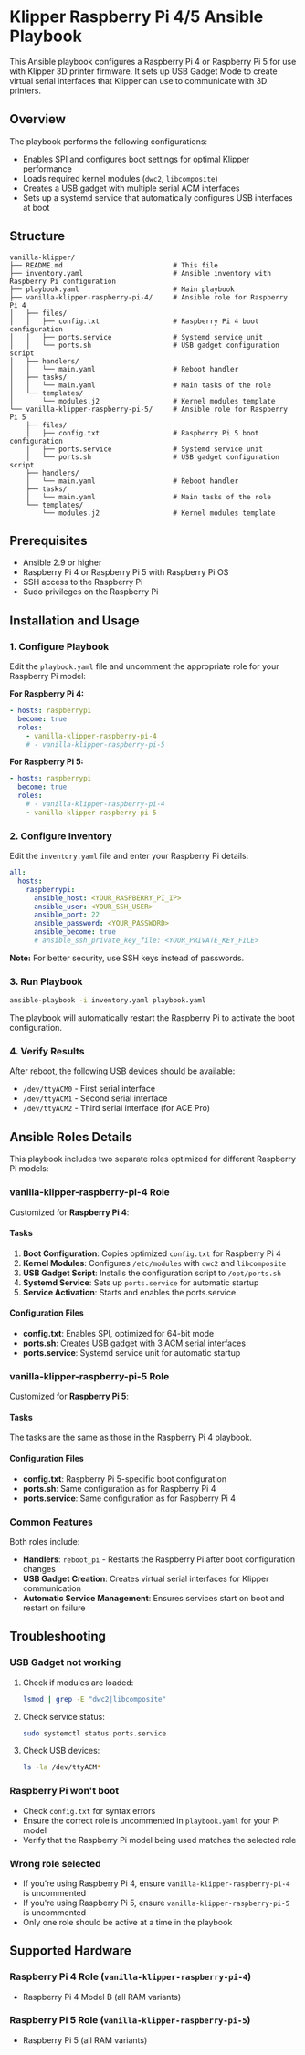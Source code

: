 # Klipper Raspberry Pi 4/5 Ansible Playbook

This Ansible playbook configures a Raspberry Pi 4 or Raspberry Pi 5 for use with Klipper 3D printer firmware. It sets up USB Gadget Mode to create virtual serial interfaces that Klipper can use to communicate with 3D printers.

## Overview

The playbook performs the following configurations:
- Enables SPI and configures boot settings for optimal Klipper performance
- Loads required kernel modules (`dwc2`, `libcomposite`)
- Creates a USB gadget with multiple serial ACM interfaces
- Sets up a systemd service that automatically configures USB interfaces at boot

## Structure

```
vanilla-klipper/
├── README.md                           # This file
├── inventory.yaml                      # Ansible inventory with Raspberry Pi configuration
├── playbook.yaml                       # Main playbook
├── vanilla-klipper-raspberry-pi-4/     # Ansible role for Raspberry Pi 4
│   ├── files/
│   │   ├── config.txt                  # Raspberry Pi 4 boot configuration
│   │   ├── ports.service               # Systemd service unit
│   │   └── ports.sh                    # USB gadget configuration script
│   ├── handlers/
│   │   └── main.yaml                   # Reboot handler
│   ├── tasks/
│   │   └── main.yaml                   # Main tasks of the role
│   └── templates/
│       └── modules.j2                  # Kernel modules template
└── vanilla-klipper-raspberry-pi-5/     # Ansible role for Raspberry Pi 5
    ├── files/
    │   ├── config.txt                  # Raspberry Pi 5 boot configuration
    │   ├── ports.service               # Systemd service unit
    │   └── ports.sh                    # USB gadget configuration script
    ├── handlers/
    │   └── main.yaml                   # Reboot handler
    ├── tasks/
    │   └── main.yaml                   # Main tasks of the role
    └── templates/
        └── modules.j2                  # Kernel modules template
```

## Prerequisites

- Ansible 2.9 or higher
- Raspberry Pi 4 or Raspberry Pi 5 with Raspberry Pi OS
- SSH access to the Raspberry Pi
- Sudo privileges on the Raspberry Pi

## Installation and Usage

### 1. Configure Playbook

Edit the `playbook.yaml` file and uncomment the appropriate role for your Raspberry Pi model:

**For Raspberry Pi 4:**
```yaml
- hosts: raspberrypi
  become: true
  roles:
    - vanilla-klipper-raspberry-pi-4
    # - vanilla-klipper-raspberry-pi-5
```

**For Raspberry Pi 5:**
```yaml
- hosts: raspberrypi
  become: true
  roles:
    # - vanilla-klipper-raspberry-pi-4
    - vanilla-klipper-raspberry-pi-5
```

### 2. Configure Inventory

Edit the `inventory.yaml` file and enter your Raspberry Pi details:

```yaml
all:
  hosts:
    raspberrypi:
      ansible_host: <YOUR_RASPBERRY_PI_IP>
      ansible_user: <YOUR_SSH_USER>
      ansible_port: 22
      ansible_password: <YOUR_PASSWORD>
      ansible_become: true
      # ansible_ssh_private_key_file: <YOUR_PRIVATE_KEY_FILE>
```

**Note:** For better security, use SSH keys instead of passwords.

### 3. Run Playbook

```bash
ansible-playbook -i inventory.yaml playbook.yaml
```

The playbook will automatically restart the Raspberry Pi to activate the boot configuration.

### 4. Verify Results

After reboot, the following USB devices should be available:
- `/dev/ttyACM0` - First serial interface
- `/dev/ttyACM1` - Second serial interface  
- `/dev/ttyACM2` - Third serial interface (for ACE Pro)

## Ansible Roles Details

This playbook includes two separate roles optimized for different Raspberry Pi models:

### vanilla-klipper-raspberry-pi-4 Role

Customized for **Raspberry Pi 4**:

#### Tasks
1. **Boot Configuration**: Copies optimized `config.txt` for Raspberry Pi 4
2. **Kernel Modules**: Configures `/etc/modules` with `dwc2` and `libcomposite`
3. **USB Gadget Script**: Installs the configuration script to `/opt/ports.sh`
4. **Systemd Service**: Sets up `ports.service` for automatic startup
5. **Service Activation**: Starts and enables the ports.service

#### Configuration Files
- **config.txt**: Enables SPI, optimized for 64-bit mode
- **ports.sh**: Creates USB gadget with 3 ACM serial interfaces
- **ports.service**: Systemd service unit for automatic startup

### vanilla-klipper-raspberry-pi-5 Role

Customized for **Raspberry Pi 5**:

#### Tasks
The tasks are the same as those in the Raspberry Pi 4 playbook.

#### Configuration Files
- **config.txt**: Raspberry Pi 5-specific boot configuration
- **ports.sh**: Same configuration as for Raspberry Pi 4
- **ports.service**: Same configuration as for Raspberry Pi 4

### Common Features

Both roles include:
- **Handlers**: `reboot_pi` - Restarts the Raspberry Pi after boot configuration changes
- **USB Gadget Creation**: Creates virtual serial interfaces for Klipper communication
- **Automatic Service Management**: Ensures services start on boot and restart on failure

## Troubleshooting

### USB Gadget not working
1. Check if modules are loaded:
   ```bash
   lsmod | grep -E "dwc2|libcomposite"
   ```

2. Check service status:
   ```bash
   sudo systemctl status ports.service
   ```

3. Check USB devices:
   ```bash
   ls -la /dev/ttyACM*
   ```

### Raspberry Pi won't boot
- Check `config.txt` for syntax errors
- Ensure the correct role is uncommented in `playbook.yaml` for your Pi model
- Verify that the Raspberry Pi model being used matches the selected role

### Wrong role selected
- If you're using Raspberry Pi 4, ensure `vanilla-klipper-raspberry-pi-4` is uncommented
- If you're using Raspberry Pi 5, ensure `vanilla-klipper-raspberry-pi-5` is uncommented
- Only one role should be active at a time in the playbook

## Supported Hardware

### Raspberry Pi 4 Role (`vanilla-klipper-raspberry-pi-4`)
- Raspberry Pi 4 Model B (all RAM variants)

### Raspberry Pi 5 Role (`vanilla-klipper-raspberry-pi-5`)
- Raspberry Pi 5 (all RAM variants)
